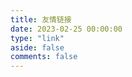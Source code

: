 ```yaml
---
title: 友情链接
date: 2023-02-25 00:00:00
type: "link"
aside: false
comments: false
---
```

<div id="qexo-friends"></div>
<link rel="stylesheet" href="https://cdn.jsdelivr.net/gh/Qian-F/jsdelivr@main/friends.css"/>
<script src="https://cdn.jsdelivr.net/gh/Qian-F/jsdelivr@main/friends.js"></script>
<script>loadQexoFriends("qexo-friends", "https://admin.qianf.fun")</script>